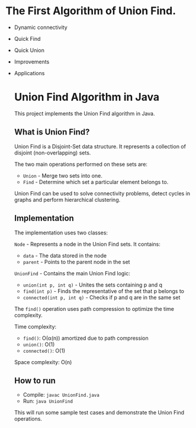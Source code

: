 # The First Algorithm of Union Find.

- Dynamic connectivity
- Quick Find
- Quick Union
- Improvements
- Applications
  
  # Union Find Algorithm in Java

  This project implements the Union Find algorithm in Java.

  ## What is Union Find?

  Union Find is a Disjoint-Set data structure. It represents a collection of disjoint (non-overlapping) sets.

  The two main operations performed on these sets are:

  - `Union` - Merge two sets into one. 
  - `Find` - Determine which set a particular element belongs to.

  Union Find can be used to solve connectivity problems, detect cycles in graphs and perform hierarchical clustering.

  ## Implementation

  The implementation uses two classes:

  `Node` - Represents a node in the Union Find sets. It contains:

  - `data` - The data stored in the node
  - `parent` - Points to the parent node in the set

  `UnionFind` - Contains the main Union Find logic:

  - `union(int p, int q)` - Unites the sets containing p and q
  - `find(int p)` - Finds the representative of the set that p belongs to
  - `connected(int p, int q)` - Checks if p and q are in the same set

  The `find()` operation uses path compression to optimize the time complexity.

  Time complexity:

  - `find()`: O(α(n)) amortized due to path compression  
  - `union()`: O(1) 
  - `connected()`: O(1)

  Space complexity: O(n)

  ## How to run

  - Compile: `javac UnionFind.java`
  - Run: `java UnionFind` 

  This will run some sample test cases and demonstrate the Union Find operations.
